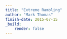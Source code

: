 ```yaml
---
title: "Extreme Rambling"
author: "Mark Thomas"
finish-date: 2015-07-15
_build:
    render: false
---
```


